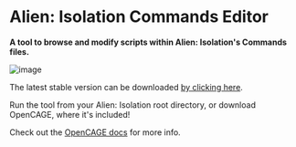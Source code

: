 # Alien: Isolation Commands Editor

**A tool to browse and modify scripts within Alien: Isolation's Commands files.**

![image](https://github.com/user-attachments/assets/6bede159-ae24-41cd-b8f6-d2496d52b7f9)

The latest stable version can be downloaded [by clicking here](https://github.com/OpenCAGE/CommandsEditor/raw/master/Build/CommandsEditor.exe).

Run the tool from your Alien: Isolation root directory, or download OpenCAGE, where it's included!

Check out the [OpenCAGE docs](https://opencage.co.uk/docs/) for more info.
